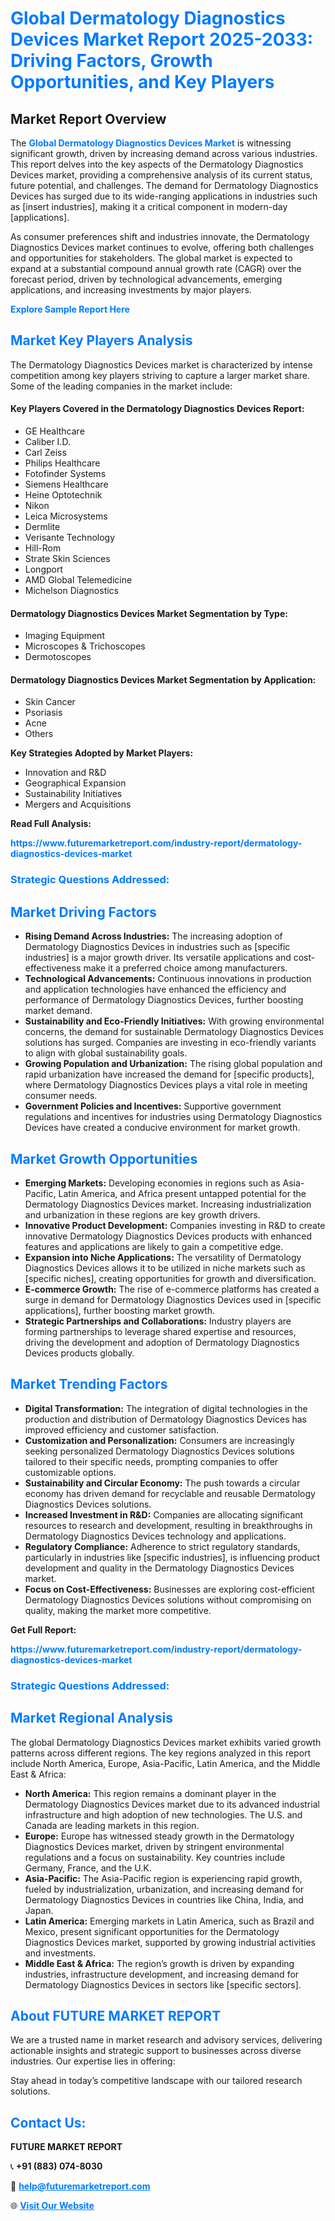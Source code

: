 <h1 style="color: #007BFF;">Global Dermatology Diagnostics Devices Market Report 2025-2033: Driving Factors, Growth Opportunities, and Key Players</h1>

<section id="overview">
<h2>Market Report Overview</h2>
<p>The <a href="https://www.futuremarketreport.com/industry-report/dermatology-diagnostics-devices-market" style="color: #007BFF; text-decoration: none;"><strong>Global Dermatology Diagnostics Devices Market</strong></a> is witnessing significant growth, driven by increasing demand across various industries. This report delves into the key aspects of the Dermatology Diagnostics Devices market, providing a comprehensive analysis of its current status, future potential, and challenges. The demand for Dermatology Diagnostics Devices has surged due to its wide-ranging applications in industries such as [insert industries], making it a critical component in modern-day [applications].</p>
<p>As consumer preferences shift and industries innovate, the Dermatology Diagnostics Devices market continues to evolve, offering both challenges and opportunities for stakeholders. The global market is expected to expand at a substantial compound annual growth rate (CAGR) over the forecast period, driven by technological advancements, emerging applications, and increasing investments by major players.</p>
</section>

<section id="overview">
<p><a href="https://www.futuremarketreport.com/request-sample/reportId=80281" style="color: #007BFF; text-decoration: none;"><strong>Explore Sample Report Here</strong></a></p>
</section>

<section id="key-players">
<h2 style="color: #007BFF;">Market Key Players Analysis</h2>
<p>The Dermatology Diagnostics Devices market is characterized by intense competition among key players striving to capture a larger market share. Some of the leading companies in the market include:</p>
<h4>Key Players Covered in the Dermatology Diagnostics Devices Report:</h4>
<ul><li>GE Healthcare</li><li>Caliber I.D.</li><li>Carl Zeiss</li><li>Philips Healthcare</li><li>Fotofinder Systems</li><li>Siemens Healthcare</li><li>Heine Optotechnik</li><li>Nikon</li><li>Leica Microsystems</li><li>Dermlite</li><li>Verisante Technology</li><li>Hill-Rom</li><li>Strate Skin Sciences</li><li>Longport</li><li>AMD Global Telemedicine</li><li>Michelson Diagnostics</li></ul>
<h4>Dermatology Diagnostics Devices Market Segmentation by Type:</h4>
<ul><li>Imaging Equipment</li><li>Microscopes &amp; Trichoscopes</li><li>Dermotoscopes</li></ul>

<h4>Dermatology Diagnostics Devices Market Segmentation by Application:</h4>
<ul><li>Skin Cancer</li><li>Psoriasis</li><li>Acne</li><li>Others</li></ul>
<p><strong>Key Strategies Adopted by Market Players:</strong></p>
<ul>
<li>Innovation and R&D</li>
<li>Geographical Expansion</li>
<li>Sustainability Initiatives</li>
<li>Mergers and Acquisitions</li>
</ul>
</section>

<section>
<p><strong>Read Full Analysis: </strong></p><a href="https://www.futuremarketreport.com/industry-report/dermatology-diagnostics-devices-market" style="color: #007BFF; text-decoration: none;"><strong>https://www.futuremarketreport.com/industry-report/dermatology-diagnostics-devices-market</strong></a>
<h3 style="color: #007BFF;">Strategic Questions Addressed:</h3>
</section>

<section id="driving-factors">
<h2 style="color: #007BFF;">Market Driving Factors</h2>
<ul>
<li><strong>Rising Demand Across Industries:</strong> The increasing adoption of Dermatology Diagnostics Devices in industries such as [specific industries] is a major growth driver. Its versatile applications and cost-effectiveness make it a preferred choice among manufacturers.</li>
<li><strong>Technological Advancements:</strong> Continuous innovations in production and application technologies have enhanced the efficiency and performance of Dermatology Diagnostics Devices, further boosting market demand.</li>
<li><strong>Sustainability and Eco-Friendly Initiatives:</strong> With growing environmental concerns, the demand for sustainable Dermatology Diagnostics Devices solutions has surged. Companies are investing in eco-friendly variants to align with global sustainability goals.</li>
<li><strong>Growing Population and Urbanization:</strong> The rising global population and rapid urbanization have increased the demand for [specific products], where Dermatology Diagnostics Devices plays a vital role in meeting consumer needs.</li>
<li><strong>Government Policies and Incentives:</strong> Supportive government regulations and incentives for industries using Dermatology Diagnostics Devices have created a conducive environment for market growth.</li>
</ul>
</section>

<section id="growth-opportunities">
<h2 style="color: #007BFF;">Market Growth Opportunities</h2>
<ul>
<li><strong>Emerging Markets:</strong> Developing economies in regions such as Asia-Pacific, Latin America, and Africa present untapped potential for the Dermatology Diagnostics Devices market. Increasing industrialization and urbanization in these regions are key growth drivers.</li>
<li><strong>Innovative Product Development:</strong> Companies investing in R&D to create innovative Dermatology Diagnostics Devices products with enhanced features and applications are likely to gain a competitive edge.</li>
<li><strong>Expansion into Niche Applications:</strong> The versatility of Dermatology Diagnostics Devices allows it to be utilized in niche markets such as [specific niches], creating opportunities for growth and diversification.</li>
<li><strong>E-commerce Growth:</strong> The rise of e-commerce platforms has created a surge in demand for Dermatology Diagnostics Devices used in [specific applications], further boosting market growth.</li>
<li><strong>Strategic Partnerships and Collaborations:</strong> Industry players are forming partnerships to leverage shared expertise and resources, driving the development and adoption of Dermatology Diagnostics Devices products globally.</li>
</ul>
</section>

<section id="trending-factors">
<h2 style="color: #007BFF;">Market Trending Factors</h2>
<ul>
<li><strong>Digital Transformation:</strong> The integration of digital technologies in the production and distribution of Dermatology Diagnostics Devices has improved efficiency and customer satisfaction.</li>
<li><strong>Customization and Personalization:</strong> Consumers are increasingly seeking personalized Dermatology Diagnostics Devices solutions tailored to their specific needs, prompting companies to offer customizable options.</li>
<li><strong>Sustainability and Circular Economy:</strong> The push towards a circular economy has driven demand for recyclable and reusable Dermatology Diagnostics Devices solutions.</li>
<li><strong>Increased Investment in R&D:</strong> Companies are allocating significant resources to research and development, resulting in breakthroughs in Dermatology Diagnostics Devices technology and applications.</li>
<li><strong>Regulatory Compliance:</strong> Adherence to strict regulatory standards, particularly in industries like [specific industries], is influencing product development and quality in the Dermatology Diagnostics Devices market.</li>
<li><strong>Focus on Cost-Effectiveness:</strong> Businesses are exploring cost-efficient Dermatology Diagnostics Devices solutions without compromising on quality, making the market more competitive.</li>
</ul>
</section>

<section>
<p><strong>Get Full Report: </strong></p><a href="https://www.futuremarketreport.com/industry-report/dermatology-diagnostics-devices-market" style="color: #007BFF; text-decoration: none;"><strong>https://www.futuremarketreport.com/industry-report/dermatology-diagnostics-devices-market</strong></a>
<h3 style="color: #007BFF;">Strategic Questions Addressed:</h3>
</section>


<section id="regional-analysis">
<h2 style="color: #007BFF;">Market Regional Analysis</h2>
<p>The global Dermatology Diagnostics Devices market exhibits varied growth patterns across different regions. The key regions analyzed in this report include North America, Europe, Asia-Pacific, Latin America, and the Middle East & Africa:</p>
<ul>
<li><strong>North America:</strong> This region remains a dominant player in the Dermatology Diagnostics Devices market due to its advanced industrial infrastructure and high adoption of new technologies. The U.S. and Canada are leading markets in this region.</li>
<li><strong>Europe:</strong> Europe has witnessed steady growth in the Dermatology Diagnostics Devices market, driven by stringent environmental regulations and a focus on sustainability. Key countries include Germany, France, and the U.K.</li>
<li><strong>Asia-Pacific:</strong> The Asia-Pacific region is experiencing rapid growth, fueled by industrialization, urbanization, and increasing demand for Dermatology Diagnostics Devices in countries like China, India, and Japan.</li>
<li><strong>Latin America:</strong> Emerging markets in Latin America, such as Brazil and Mexico, present significant opportunities for the Dermatology Diagnostics Devices market, supported by growing industrial activities and investments.</li>
<li><strong>Middle East & Africa:</strong> The region’s growth is driven by expanding industries, infrastructure development, and increasing demand for Dermatology Diagnostics Devices in sectors like [specific sectors].</li>
</ul>
</section>

<footer>
<h2 style="color: #007BFF;">About FUTURE MARKET REPORT</h2>
<p>We are a trusted name in market research and advisory services, delivering actionable insights and strategic support to businesses across diverse industries. Our expertise lies in offering:</p>

<p>Stay ahead in today’s competitive landscape with our tailored research solutions.</p>

<h2 style="color: #007BFF;">Contact Us:</h2>
<p><strong>FUTURE MARKET REPORT</strong></p>
<p>📞 <strong>+91 (883) 074-8030</strong></p>
<p>📧 <strong><a href="mailto:help@futuremarketreport.com" style="color: #007BFF;">help@futuremarketreport.com</a></strong></p>
<p>🌐 <strong><a href="https://www.futuremarketreport.com/" style="color: #007BFF;">Visit Our Website</a></strong></p>
</footer>